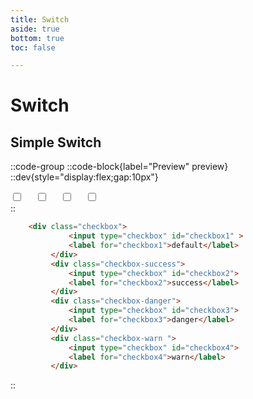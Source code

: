 ```yaml
---
title: Switch
aside: true
bottom: true
toc: false

---
```


# Switch

## Simple Switch

::code-group
    ::code-block{label="Preview" preview}
     ::dev{style="display:flex;gap:10px"}
        <div style="display: flex;gap:20px;">
        <div class="switch">
        <input type="checkbox" id="check1" class="toggle">
    </div>
    <div class="switch-success">
        <input type="checkbox" id="check1" class="toggle">
    </div>
    <div class="switch-danger">
        <input type="checkbox" id="check1" class="toggle">
    </div>
    <div class="switch-warn">
        <input type="checkbox" id="check1" class="toggle">
    </div>
        </div>
    ::
   ```html [HTML]
       <div class="checkbox">
                <input type="checkbox" id="checkbox1" >
                <label for="checkbox1">default</label>
            </div>
            <div class="checkbox-success">
                <input type="checkbox" id="checkbox2">
                <label for="checkbox2">success</label>
            </div>
            <div class="checkbox-danger">
                <input type="checkbox" id="checkbox3">
                <label for="checkbox3">danger</label>
            </div>
            <div class="checkbox-warn ">
                <input type="checkbox" id="checkbox4">
                <label for="checkbox4">warn</label>
            </div>
   
  ```
::
